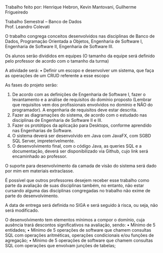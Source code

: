 Trabalho feito por: Henrique Hebron, Kevin Mantovani, Guilherme Frigueiredo


Trabalho Semestral – Banco de Dados   
Prof. Leandro Colevati


O trabalho congrega conceitos desenvolvidos nas disciplinas de Banco de Dados, Programação
Orientada a Objetos, Engenharia de Software I, Engenharia de Software II, Engenharia de
Software III.

Os alunos serão divididos em equipes (O tamanho da equipe será definido pelo professor de
acordo com o tamanho da turma)

A atividade será:
• Definir um escopo e desenvolver um sistema, que faça as operações de um CRUD
referente a esse escopo

As fases do projeto serão:

1. De acordo com as definições de Engenharia de Software I, fazer o levantamento e a
análise de requisitos do domínio proposto (Lembrar que requisitos vem dos
profissionais envolvidos no domínio e NÃO do programador). A engenharia de requisitos
deve estar descrita.
2. Fazer as diagramações do sistema, de acordo com o estudado nas disciplinas de
Engenharia de Software II e III.
3. Fazer os protótipos da aplicação para Desktops, conforme aprendido nas Engenharias
de Software.
4. O sistema deverá ser desenvolvido em Java com JavaFX, com SGBD SQL Server,
impreterivelmente.
5. O desenvolvimento final, com o código Java, as queries SQL e a documentação, deverá
ser disponibilizado via Github, cujo link será encaminhado ao professor.

O suporte para desenvolvimento da camada de visão do sistema será dado por mim em
materiais extraclasse.

É possível que outros professores desejem receber esse trabalho como parte da avaliação de
suas disciplinas também, no entanto, não estar cursando alguma das disciplinas congregadas no
trabalho não exime de parte do desenvolvimento.

A data de entrega será definida no SIGA e será seguido à risca, ou seja, não será modificado.

O desenvolvimento tem elementos mínimos a compor o domínio, cuja ausência trará descontos
significativos na avaliação, sendo:
• Mínimo de 5 entidades;
• Mínimo de 5 operações de software que chamem consultas SQL com operações
aritméticas, operações condicionais e/ou funções de agregação;
• Mínimo de 5 operações de software que chamem consultas SQL com operações que
envolvam junções de tabelas;

